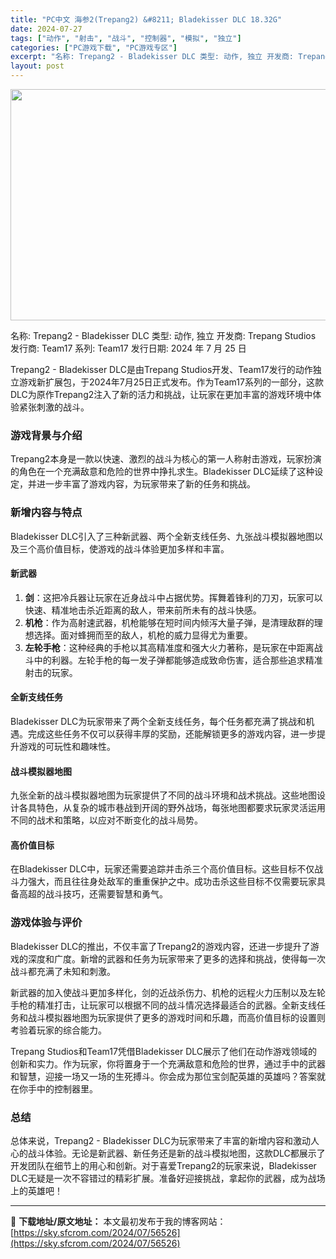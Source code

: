 ```yaml
---
title: "PC中文 海参2(Trepang2) &#8211; Bladekisser DLC 18.32G"
date: 2024-07-27
tags: ["动作", "射击", "战斗", "控制器", "模拟", "独立"]
categories: ["PC游戏下载", "PC游戏专区"]
excerpt: "名称: Trepang2 - Bladekisser DLC 类型: 动作, 独立 开发商: Trepang Studios 发行商: Team17 系列: Team17 发行日期: 2024 年 7 月 25 日 Trepang2 - Bladekisser DLC是由Trepang Studio&hellip;"
layout: post
---
```


<img class="aligncenter size-full wp-image-56527" src="https://sky.sfcrom.com/wp-content/uploads/2024/07/2024072700465168.webp" alt="" width="660" height="370" />

名称: Trepang2 - Bladekisser DLC
类型: 动作, 独立
开发商: Trepang Studios
发行商: Team17
系列: Team17
发行日期: 2024 年 7 月 25 日

Trepang2 - Bladekisser DLC是由Trepang Studios开发、Team17发行的动作独立游戏新扩展包，于2024年7月25日正式发布。作为Team17系列的一部分，这款DLC为原作Trepang2注入了新的活力和挑战，让玩家在更加丰富的游戏环境中体验紧张刺激的战斗。
<h3>游戏背景与介绍</h3>
Trepang2本身是一款以快速、激烈的战斗为核心的第一人称射击游戏，玩家扮演的角色在一个充满敌意和危险的世界中挣扎求生。Bladekisser DLC延续了这种设定，并进一步丰富了游戏内容，为玩家带来了新的任务和挑战。
<h3>新增内容与特点</h3>
Bladekisser DLC引入了三种新武器、两个全新支线任务、九张战斗模拟器地图以及三个高价值目标，使游戏的战斗体验更加多样和丰富。
<h4>新武器</h4>
<ol>
 	<li><strong>剑</strong>：这把冷兵器让玩家在近身战斗中占据优势。挥舞着锋利的刀刃，玩家可以快速、精准地击杀近距离的敌人，带来前所未有的战斗快感。</li>
 	<li><strong>机枪</strong>：作为高射速武器，机枪能够在短时间内倾泻大量子弹，是清理敌群的理想选择。面对蜂拥而至的敌人，机枪的威力显得尤为重要。</li>
 	<li><strong>左轮手枪</strong>：这种经典的手枪以其高精准度和强大火力著称，是玩家在中距离战斗中的利器。左轮手枪的每一发子弹都能够造成致命伤害，适合那些追求精准射击的玩家。</li>
</ol>
<h4>全新支线任务</h4>
Bladekisser DLC为玩家带来了两个全新支线任务，每个任务都充满了挑战和机遇。完成这些任务不仅可以获得丰厚的奖励，还能解锁更多的游戏内容，进一步提升游戏的可玩性和趣味性。
<h4>战斗模拟器地图</h4>
九张全新的战斗模拟器地图为玩家提供了不同的战斗环境和战术挑战。这些地图设计各具特色，从复杂的城市巷战到开阔的野外战场，每张地图都要求玩家灵活运用不同的战术和策略，以应对不断变化的战斗局势。
<h4>高价值目标</h4>
在Bladekisser DLC中，玩家还需要追踪并击杀三个高价值目标。这些目标不仅战斗力强大，而且往往身处敌军的重重保护之中。成功击杀这些目标不仅需要玩家具备高超的战斗技巧，还需要智慧和勇气。
<h3>游戏体验与评价</h3>
Bladekisser DLC的推出，不仅丰富了Trepang2的游戏内容，还进一步提升了游戏的深度和广度。新增的武器和任务为玩家带来了更多的选择和挑战，使得每一次战斗都充满了未知和刺激。

新武器的加入使战斗更加多样化，剑的近战杀伤力、机枪的远程火力压制以及左轮手枪的精准打击，让玩家可以根据不同的战斗情况选择最适合的武器。全新支线任务和战斗模拟器地图为玩家提供了更多的游戏时间和乐趣，而高价值目标的设置则考验着玩家的综合能力。

Trepang Studios和Team17凭借Bladekisser DLC展示了他们在动作游戏领域的创新和实力。作为玩家，你将置身于一个充满敌意和危险的世界，通过手中的武器和智慧，迎接一场又一场的生死搏斗。你会成为那位宝剑配英雄的英雄吗？答案就在你手中的控制器里。
<h3>总结</h3>
总体来说，Trepang2 - Bladekisser DLC为玩家带来了丰富的新增内容和激动人心的战斗体验。无论是新武器、新任务还是新的战斗模拟地图，这款DLC都展示了开发团队在细节上的用心和创新。对于喜爱Trepang2的玩家来说，Bladekisser DLC无疑是一次不容错过的精彩扩展。准备好迎接挑战，拿起你的武器，成为战场上的英雄吧！

---
📖 **下载地址/原文地址：** 本文最初发布于我的博客网站：[https://sky.sfcrom.com/2024/07/56526](https://sky.sfcrom.com/2024/07/56526)
